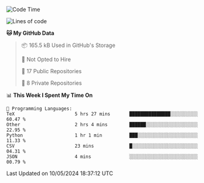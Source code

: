 <!--START_SECTION:waka-->
![Code Time](http://img.shields.io/badge/Code%20Time-903%20hrs%209%20mins-blue)

![Lines of code](https://img.shields.io/badge/From%20Hello%20World%20I%27ve%20Written-208.1%20thousand%20lines%20of%20code-blue)

**🐱 My GitHub Data** 

> 📦 165.5 kB Used in GitHub's Storage 
 > 
> 🚫 Not Opted to Hire
 > 
> 📜 17 Public Repositories 
 > 
> 🔑 8 Private Repositories 
 > 
📊 **This Week I Spent My Time On** 

```text
💬 Programming Languages: 
TeX                      5 hrs 27 mins       ███████████████░░░░░░░░░░   60.47 % 
Other                    2 hrs 4 mins        ██████░░░░░░░░░░░░░░░░░░░   22.95 % 
Python                   1 hr 1 min          ███░░░░░░░░░░░░░░░░░░░░░░   11.33 % 
CSV                      23 mins             █░░░░░░░░░░░░░░░░░░░░░░░░   04.31 % 
JSON                     4 mins              ░░░░░░░░░░░░░░░░░░░░░░░░░   00.79 % 
```


 Last Updated on 10/05/2024 18:37:12 UTC
<!--END_SECTION:waka-->
